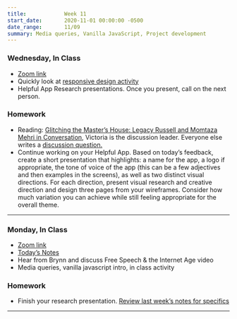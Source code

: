 ```yaml
---
title:            Week 11
start_date:       2020-11-01 00:00:00 -0500
date_range:       11/09
summary: Media queries, Vanilla JavaScript, Project development
---
```


### Wednesday, In Class

- [Zoom link](https://zoom.us/j/7047994536?pwd=RThBZ0oyWHd5M2RZcmFNQUVwUFJHUT09)
- Quickly look at [responsive design activity](https://paper.dropbox.com/doc/Penn-Week-11-Media-Queries-Javascript-Introduction--A_NDhwlEaKTa9DRWvPkaXvesAg-GYB3gPzxFssE10h7zyJR8#:uid=777562652442238123321661&h2=Activity-%E2%80%93-Responsive-Descript)
- Helpful App Research presentations. Once you present, call on the next person.



### Homework
- Reading: [Glitching the Master’s House: Legacy Russell and Momtaza Mehri in Conversation](https://www.frieze.com/article/glitching-masters-house-legacy-russell-and-momtaza-mehri-conversation), Victoria is the discussion leader. Everyone else writes a [discussion question.](https://paper.dropbox.com/doc/UPenn-Art-of-Web-F20-Reading-Reflections--A~zGPSMmXjciVTGdagBtyVYOAQ-RLgJeYS8OrsbvUNYrsRRT)
- Continue working on your Helpful App. Based on today&rsquo;s feedback, create a short presentation that highlights: a name for the app, a logo if appropriate, the tone of voice of the app (this can be a few adjectives and then examples in the screens), as well as two distinct visual directions. For each direction, present visual research and creative direction and design three pages from your wireframes. Consider how much variation you can achieve while still feeling appropriate for the overall theme. 

--- 

### Monday, In Class

- [Zoom link](https://zoom.us/j/7047994536?pwd=RThBZ0oyWHd5M2RZcmFNQUVwUFJHUT09)
- [Today&rsquo;s Notes](https://paper.dropbox.com/doc/Penn-Week-11-Media-Queries-Javascript-Introduction--A_F2JWAC2p4wBqEtBsn20UiAAQ-GYB3gPzxFssE10h7zyJR8)
- Hear from Brynn and discuss Free Speech & the Internet Age video
- Media queries, vanilla javascript intro, in class activity



### Homework
- Finish your research presentation. [Review last week&rsquo;s notes for specifics](https://paper.dropbox.com/doc/Penn-Week-10-Midterm-Meetings--A_HqDy3nwFle_f3kga8YyhGpAg-tVzyQXNVKJZjk0PZtFFll#:uid=229467132505389309280498&h2=Homework-Notes)

--- 
